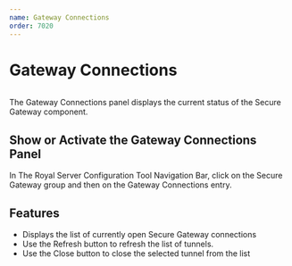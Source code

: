 ```yaml
---
name: Gateway Connections
order: 7020
---
```


# Gateway Connections

<img src="/images/RoyalServer/PageTunnels_48x48.png" class="icon-def" alt="" />

The Gateway Connections panel displays the current status of the Secure Gateway component.

## Show or Activate the Gateway Connections Panel

In The Royal Server Configuration Tool Navigation Bar, click on the Secure Gateway group and then on the Gateway Connections entry.

## Features

- Displays the list of currently open Secure Gateway connections
- Use the Refresh button to refresh the list of tunnels.
- Use the Close button to close the selected tunnel from the list
